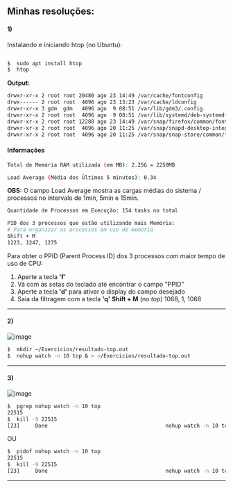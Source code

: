 ## Minhas resoluções:

#### 1)

Instalando e iniciando htop (no Ubuntu):
```bash

$  sudo apt install htop
$  htop
```
**Output:**
```bash
drwxr-xr-x 2 root root 20480 ago 23 14:49 /var/cache/fontconfig
drwx------ 2 root root  4096 ago 23 13:23 /var/cache/ldconfig
drwxr-xr-x 3 gdm  gdm   4096 ago  9 08:51 /var/lib/gdm3/.config
drwxr-xr-x 2 root root  4096 ago  9 08:51 /var/lib/systemd/deb-systemd-helper-enabled/oem-config.service.wants
drwxr-xr-x 2 root root 12288 ago 23 14:49 /var/snap/firefox/common/fontconfig
drwxr-xr-x 2 root root  4096 ago 20 11:25 /var/snap/snapd-desktop-integration/common/fontconfig
drwxr-xr-x 2 root root  4096 ago 20 11:25 /var/snap/snap-store/common/fontconfig
```

#### **Informações**


```bash
Total de Memória RAM utilizada (em MB): 2.25G = 2250MB

Load Average (Média dos Últimos 5 minutos): 0.34
```

**OBS:** O campo Load Average mostra as cargas médias do sistema / processos no intervalo de 1min, 5min e 15min.
```bash
Quantidade de Processos em Execução: 154 tasks no total

PID dos 3 processos que estão utilizando mais Memória: 
# Para organizar os processos em uso de memória
Shift + M
1223, 1247, 1275
```

Para obter o PPID (Parent Process ID) dos 3 processos com maior tempo de uso de CPU:
1) Aperte a tecla **'f'**
2) Vá com as setas do teclado até encontrar o campo "PPID"
3) Aperte a tecla **'d'** para ativar o display do campo desejado
4) Saia da filtragem com a tecla **'q'**
**Shift + M** (no *top*)
1068, 1, 1068

_______________________________________________________________________________________________________________________________________________________________________

#### 2)

![image](https://user-images.githubusercontent.com/83923976/187095986-55b539ef-342a-47dd-b067-a3835caabadb.png)

```bash
$  mkdir ~/Exercicios/resultado-top.out
$  nohup watch -n 10 top & > ~/Exercicios/resultado-top.out
```

_______________________________________________________________________________________________________________________________________________________________________

#### 3)

![image](https://user-images.githubusercontent.com/83923976/187095994-4e9d1e39-3f64-4469-991a-09eba3f9daeb.png)

```bash
$  pgrep nohup watch -n 10 top
22515
$  kill -9 22515
[23]     Done                                      nohup watch -n 10 top
```

OU

```bash
$  pidof nohup watch -n 10 top
22515
$  kill -9 22515
[23]     Done                                      nohup watch -n 10 top
```
_______________________________________________________________________________________________________________________________________________________________________

